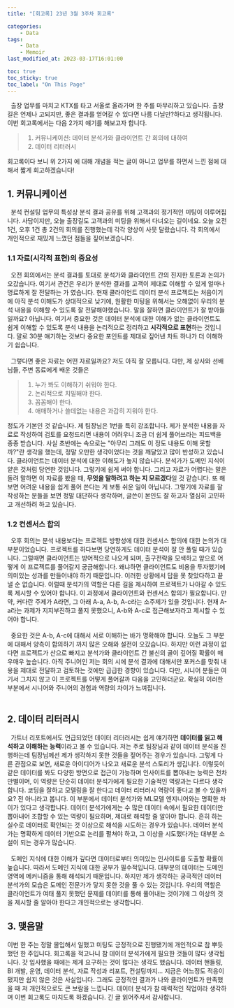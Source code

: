 ```yaml
---
title: "[회고록] 23년 3월 3주차 회고록"

categories:
    - Data
tags:
    - Data
    - Memoir
last_modified_at: 2023-03-17T16:01:00

toc: true
toc_sticky: true
toc_label: "On This Page"
---
```


&#160; 출장 업무를 마치고 KTX를 타고 서울로 올라가며 한 주를 마무리하고 있습니다. 출장길은 언제나 고되지만, 좋은 결과를 얻어갈 수 있다면 나름 다닐만?하다고 생각됩니다. 이번 회고록에서는 다음 2가지 얘기를 해보고자 합니다. 
> 1. 커뮤니케이션: 데이터 분석가와 클라이언트 간 회의에 대하여
> 2. 데이터 리터러시

회고록이다 보니 위 2가지 에 대해 개념을 적는 글이 아니고 업무를 하면서 느낀 점에 대해서 짧게 회고하겠습니다!

## 1. 커뮤니케이션
&#160; 분석 컨설팅 업무의 특성상 분석 결과 공유를 위해 고객과의 정기적인 미팅이 이루어집니다. 사담이지만, 오늘 출장길도 고객과의 미팅을 위해서 다녀오는 길이네요. 오늘 오전 1건, 오후 1건 총 2건의 회의를 진행했는데 각각 양상이 사뭇 달랐습니다. 각 회의에서 개인적으로 재밌게 느꼈던 점들을 짚어보겠습니다.
### 1.1 자료(시각적 표현)의 중요성
&#160; 오전 회의에서는 분석 결과를 토대로 분석가와 클라이언트 간의 진지한 토론과 논의가 오갔습니다. 여기서 관건은 우리가 분석한 결과를 고객이 제대로 이해할 수 있게 얼마나 명료하게 잘 전달하는 가 였습니다. 현재 클라이언트 데이터 분석 프로젝트는 처음이기에 아직 분석 이해도가 상대적으로 낮기에, 원활한 미팅을 위해서는 오해없이 우리의 분석 내용을 이해할 수 있도록 잘 전달해야했습니다. 말을 잘하면 클라이언트가 잘 받아들일까요? 아닙니다. 여기서 중요한 것은 데이터 분석에 대한 이해가 없는 클라이언트도 쉽게 이해할 수 있도록 분석 내용을 논리적으로 정리하고 **시각적으로 표현**하는 것입니다. 말로 30분 얘기하는 것보다 중요한 포인트를 제대로 짚어낸 차트 하나가 더 이해하기 쉽습니다. <br><br>
&#160; 그렇다면 좋은 자료는 어떤 자료일까요? 저도 아직 잘 모릅니다. 다만, 제 상사와 선배님들, 주변 동료에게 배운 것들은 
> 1. 누가 봐도 이해하기 쉬워야 한다.
> 2. 논리적으로 치밀해야 한다.
> 3. 꼼꼼해야 한다.
> 4. 애매하거나 쓸데없는 내용은 과감히 지워야 한다.

정도가 기본인 것 같습니다. 제 팀장님은 1번을 특히 강조합니다. 제가 분석한 내용을 자료로 작성하여 검토를 요청드리면 내용이 어려우니 조금 더 쉽게 풀어쓰라는 피드백을 종종 받습니다. 사실 초반에는 속으로는 "아무리 그래도 이 정도 내용도 이해 못할까?"란 생각을 했는데, 정말 오만한 생각이었다는 것을 깨달았고 많이 반성하고 있습니다. 클라이언트는 데이터 분석에 대한 이해도가 높지 않습니다. 분석가가 도메인 지식이 얕은 것처럼 당연한 것입니다. 그렇기에 쉽게 써야 합니다. 그리고 자료가 어렵다는 말은 돌려 말하면 이 자료를 봤을 때, **무엇을 말하려고 하는 지 모르겠다**일 것 같습니다. 또 해보면 어려운 내용을 쉽게 풀어 쓴다는 게 보통 쉬운 일이 아닙니다. 그렇기에 자료를 잘 작성하는 분들을 보면 정말 대단하다 생각하며, 글쓴이 본인도 잘 하고자 열심히 고민하고 개선하려 하고 있습니다.
### 1.2 컨센서스 합의
&#160; 오후 회의는 분석 내용보다는 프로젝트 방향성에 대한 컨센서스 합의에 대한 논의가 대부분이었습니다. 프로젝트를 하다보면 당연하게도 데이터 분석이 잘 안 풀릴 때가 있습니다. 그럴때면 클라이언트는 방어적으로 나오게 되며, 출구전략을 모색하고 앞으로 어떻게 이 프로젝트를 풀어갈지 궁금해합니다. 왜냐하면 클라이언트도 비용을 투자했기에 의미있는 성과를 만들어내야 하기 때문입니다. 이러한 상황에서 답을 못 찾았다하고 끝낼 순 없습니다. 이럴때 분석가의 역할은 다른 길을 제시하여 프로젝트가 나아갈 수 있도록 제시할 수 있어야 합니다. 이 과정에서 클라이언트와 컨센서스 합의가 필요합니다. 만약, 커다란 주제가 A라면, 그 아래 A-a, A-b, A-c라는 소주제가 있을 것입니다. 현재 A-a라는 과제가 지지부진하고 풀지 못했으니, A-b와 A-c로 접근해보자라고 제시할 수 있어야 합니다.<br><br>
&#160; 중요한 것은 A-b, A-c에 대해서 서로 이해하는 바가 명확해야 합니다. 오늘도 그 부분에 대해서 양측이 합의하기 까지 많은 오해와 설전이 오갔습니다. 하지만 이런 과정이 없다면 프로젝트가 산으로 빠지고 분석가와 클라이언트 간 불신의 골이 깊어질 확률이 매우매우 높습니다. 아직 주니어인 저는 회의 시에 분석 결과에 대해서만 포커스를 맞춰 내용을 제대로 전달하고 검토하는 것에만 급급한 경향이 있습니다. 다만, 시니어 분들은 여기서 그치지 않고 이 프로젝트를 어떻게 풀어갈까 다음을 고민하더군요. 확실히 이러한 부분에서 시니어와 주니어의 경험과 역량의 차이가 느껴집니다. <br><br>

## 2. 데이터 리터러시
&#160; 가트너 리포트에서도 언급되었던 데이터 리터러시는 쉽게 얘기하면 **데이터를 읽고 해석하고 이해하는 능력**이라고 볼 수 있습니다. 저는 주로 팀장님과 같이  데이터 분석을 진행하는데 팀장님께선 제가 생각하지 못한 것들을 짚어주는 경우가 있습니다. 그렇게 다른 관점으로 보면, 새로운 아이디어가 나오고 새로운 분석 스토리가 생깁니다. 이렇듯이 같은 데이터를 봐도 다양한 방면으로 접근이 가능하며 인사이트를 뽑아내는 능력은 천차만별이며, 이 역량은 단순히 데이터 분석가에게 필요한 기술적인 역량과는 다르다 생각합니다. 코딩을 잘하고 모델링을 잘 한다고 데이터 리터러시 역량이 좋다고 볼 수 있을까요? 전 아니라고 봅니다. 이 부분에서 데이터 분석가와 ML모델 엔지니어와는 명확한 차이가 있다고 생각합니다. 데이터 분석가에게는 수 많은 데이터 속에서 필요한 데이터만 뽑아내어 조합할 수 있는 역량이 필요하며, 제대로 해석할 줄 알아야 합니다. 흔히 하는 실수로 데이터로 확인되는 것 이상으로 해석을 시도하는 경우가 있습니다. 데이터 분석가는 명확하게 데이터 기반으로 논리를 펼쳐야 하고, 그 이상을 시도했다가는 대부분 소설이 되는 경우가 많습니다.<br><br>
&#160; 도메인 지식에 대한 이해가 깊다면 데이터로부터 의미있는 인사이트를 도출할 확률이 높습니다. 따라서 도메인 지식에 대한 공부가 필수적입니다. 대부분의 데이터는 도메인 영역에 메커니즘을 통해 해석되기 때문입니다. 하지만 제가 생각하는 궁극적인 데이터 분석가의 모습은 도메인 전문가가 닿지 못한 것을 풀 수 있는 것입니다. 우리의 역할은 클라이언트가 여태 풀지 못했던 문제를 데이터를 통해 풀어내는 것이기에 그 이상의 것을 제시할 줄 알아야 한다고 개인적으로는 생각합니다.

## 3. 맺음말
이번 한 주는 정말 몰입해서 일했고 미팅도 긍정적으로 진행됐기에 개인적으로 참 뿌듯했던 한 주입니다. 회고록을 적고나니 참 데이터 분석가에게 필요한 것들이 많다 생각됩니다. 갓 입사했을 때에는 제게 요구하는 것이 많다는 생각도 했습니다. 데이터 핸들링, BI 개발, 운영, 데이터 분석, 자료 작성과 리포트, 컨설팅까지... 지금은 어느정도 적응이 됐지만 쉽지 않은 것은 사실입니다. 그래도 긍정적인 결과가 나와 클라이언트가 만족했을 때 저 개인적으로도 큰 보람을 느낍니다. 데이터 분석가 참 매력적인 직업이라 생각하며 이번 회고록도 마치도록 하겠습니다. 긴 글 읽어주셔서 감사합니다. 